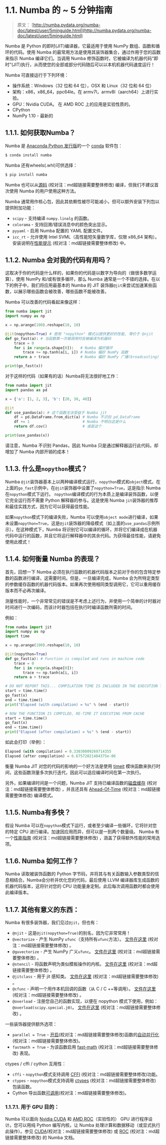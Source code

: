 # 1.1. Numba 的 ~ 5 分钟指南

> 原文： [http://numba.pydata.org/numba-doc/latest/user/5minguide.html](http://numba.pydata.org/numba-doc/latest/user/5minguide.html)

Numba 是 Python 的即时(JIT)编译器，它最适用于使用 NumPy 数组、函数和循环的代码。使用 Numba 的最常用方法是使用其装饰器集合，通过作用于您的函数来指示 Numba 编译它们。当调用 Numba 修饰函数时，它被编译为机器代码“即时”(JIT)执行，从而使您的全部或部分代码随后可以以本机机器代码速度运行！

Numba 可直接运行于下列环境：

*   操作系统：Windows（32 位和 64 位），OSX 和 Linux（32 位和 64 位）
*   架构：x86，x86_64，ppc64le。在 armv7l，armv8l（aarch64）上进行实验。
*   GPU：Nvidia CUDA。 在 AMD ROC 上的应用是实验性质的。
*   CPython
*   NumPy 1.10 - 最新的

## 1.1.1. 如何获取Numba？

Numba 是 [Anaconda Python 发行版](https://www.anaconda.com/)的一个 [conda](https://conda.io/docs/) 软件包：

```py
$ conda install numba

```

Numba 还有wheels(.whl)可供选择：

```py
$ pip install numba

```

Numba 也可以从[源码](installing.html#numba-source-install-instructions) (校对注：md超链接需要整体修改) 编译，但我们不建议首次使用 Numba 的用户使用这种方法。

Numba 通常用作核心包，因此其依赖性被尽可能减小，但可以额外安装下列包以提供附加功能：

*   `scipy` - 支持编译 `numpy.linalg` 的函数。
*   `colorama` - 支持回溯/错误消息中的颜色突出显示。
*   `pyyaml` - 启用 Numba 配置的 YAML 配置文件。
*   `icc_rt` - 允许使用 Intel SVML（高性能短矢量数学库，仅限 x86_64 架构）。安装说明在[性能提示](performance-tips.html#intel-svml) (校对注：md超链接需要整体修改) 中。

## 1.1.2. Numba 会对我的代码有用吗？

这取决于你的代码是什么样的，如果你的代码是以数字为导向的（做很多数学运算），使用 NumPy 和/或有很多循环，那么 Numba 通常是一个不错的选择。在以下的例子中，我们将应用最基本的 Numba 的 JIT 装饰器`@jit`来尝试加速某些函数，以展示哪些函数会被改善，哪些函数不能被改善。

Numba 可以改善的代码看起来像这样：

```py
from numba import jit
import numpy as np

x = np.arange(100).reshape(10, 10)

@jit(nopython=True) # 使用 "nopython" 模式以提供更好的性能, 等价于 @njit
def go_fast(a): # 当函数第一次被调用时会被编译为机器码
    trace = 0
    for i in range(a.shape[0]):   # Numba 偏好循环
        trace += np.tanh(a[i, i]) # Numba 偏好 NumPy 函数
    return a + trace              # Numba 偏好 NumPy 广播(broadcasting)

print(go_fast(x))

```

对于这样的代码（如果有的话）Numba将无法很好地工作：

```py
from numba import jit
import pandas as pd

x = {'a': [1, 2, 3], 'b': [20, 30, 40]}

@jit
def use_pandas(a): # 这个函数无法受益于 Numba jit
    df = pd.DataFrame.from_dict(a) # Numba 不识别 pd.DataFrame
    df += 1                        # Numba 不明白这是什么
    return df.cov()                # 或是这个

print(use_pandas(x))

```

请注意，Numba 不识别 Pandas，因此 Numba 只是通过解释器运行此代码，却增加了 Numba 内部开销的成本！

## 1.1.3. 什么是`nopython`模式？

Numba `@jit`装饰器基本上以两种编译模式运行，`nopython`模式和`object`模式。在上面的`go_fast`示例中，在`@jit`装饰器中设置了`nopython=True`，这是指示 Numba 在`nopython`模式下运行。 `nopython`编译模式的行为本质上是编译装饰函数，以便它完全运行而不需要 Python 解释器的参与。这是使用 Numba `jit`装饰器的推荐和最佳实践方式，因为它可以获得最佳性能。

如果`nopython`模式下的编译失败，Numba 可以使用`object mode`进行编译，如果未设置`nopython=True`，这是`@jit`装饰器的降级模式（如上面的`use_pandas`示例所示）。在这种模式下，Numba 将识别它可以编译的循环，并将它们编译成在机器代码中运行的函数，并且它将运行解释器中的其余代码。为获得最佳性能，请避免使用此模式！

## 1.1.4. 如何衡量 Numba 的表现？

首先，回想一下 Numba 必须在执行函数的机器代码版本之前对于你的包含特定参数的函数进行编译，这需要时间。但是，一旦编译完成，Numba 会为所特定类型的参数缓存函数的机器代码版本。如果再次使用相同类型调用它，它可以重用缓存版本而不必再次编译。

测量性能时，一个非常常见的错误是不考虑上述行为，并使用一个简单的计时器对时间进行一次编码，而该计时器包括在执行时编译函数所需的时间。

例如：

```py
from numba import jit
import numpy as np
import time

x = np.arange(100).reshape(10, 10)

@jit(nopython=True)
def go_fast(a): # Function is compiled and runs in machine code
    trace = 0
    for i in range(a.shape[0]):
        trace += np.tanh(a[i, i])
    return a + trace

# DO NOT REPORT THIS... COMPILATION TIME IS INCLUDED IN THE EXECUTION TIME!
start = time.time()
go_fast(x)
end = time.time()
print("Elapsed (with compilation) = %s" % (end - start))

# NOW THE FUNCTION IS COMPILED, RE-TIME IT EXECUTING FROM CACHE
start = time.time()
go_fast(x)
end = time.time()
print("Elapsed (after compilation) = %s" % (end - start))

```

如此会打印（举例）：

```py
Elapsed (with compilation) = 0.33030009269714355
Elapsed (after compilation) = 6.67572021484375e-06

```

衡量 Numba JIT 对您的代码的影响的一个好方法是使用 [timeit](https://docs.python.org/3/library/timeit.html) 模块函数来执行时间，这些函数测量多次执行迭代，因此可以适应编译时间在第一次执行。

另外，如果编译时间是一个问题，Numba JIT 支持已编译函数的[磁盘缓存](../reference/jit-compilation.html#jit-decorator-cache) (校对注：md超链接需要整体修改) ，并且还具有 [Ahead-Of-Time](../reference/aot-compilation.html#aot-compilation) (校对注：md超链接需要整体修改) 编译模式。

## 1.1.5. Numba有多快？

假设 Numba 可以在`nopython`模式下运行，或者至少编译一些循环，它将针对您的特定 CPU 进行编译。加速因应用而异，但可以是一到两个数量级。 Numba 有一个[性能指南](performance-tips.html#performance-tips) (校对注：md超链接需要整体修改) ，涵盖了获得额外性能的常用选项。

## 1.1.6. Numba 如何工作？

Numba 读取被装饰函数的 Python 字节码，并将其与有关函数输入参数类型的信息相结合。Numba会分析并优化您的代码，最后使用 LLVM 编译器库生成函数的机器代码版本，这将针对您的 CPU 功能量身定制。此后每次调用函数时都会使用此编译版本。

## 1.1.7. 其他有意义的东西：

Numba 有很多装饰器，我们见过`@jit`，但也有：

*   `@njit` - 这是`@jit(nopython=True)`的别名，因为它非常常用！
*   `@vectorize` - 产生 NumPy `ufunc`（支持所有`ufunc`方法）。 [文件在这里](vectorize.html#vectorize) (校对注：md超链接需要整体修改) 。
*   `@guvectorize` - 产生 NumPy 广义`ufunc`。 [文件在这里](vectorize.html#guvectorize) (校对注：md超链接需要整体修改) 。
*   `@stencil` - 将函数声明为类似模板操作的内核。 [文件在这里](stencil.html#numba-stencil) (校对注：md超链接需要整体修改) 。
*   `@jitclass` - 用于 jit 感知类。 [文件在这里](jitclass.html#jitclass) (校对注：md超链接需要整体修改) 。
*   `@cfunc` - 声明一个用作本机回调的函数（从 C / C ++等调用）。 [文件在这里](cfunc.html#cfunc) (校对注：md超链接需要整体修改) 。
*   `@overload` - 注册您自己的函数实现，以便在 nopython 模式下使用，例如： `@overload(scipy.special.j0)`。 [文件在这里](../extending/high-level.html#high-level-extending) (校对注：md超链接需要整体修改) 。

一些装饰器提供额外选项：

*   `parallel = True` - [开启](../reference/jit-compilation.html#jit-decorator-parallel)(校对注：md超链接需要整体修改)函数的[自动并行化](parallel.html#numba-parallel)(校对注：md超链接需要整体修改)。
*   `fastmath = True` - 为该函数启用 [fast-math](../reference/jit-compilation.html#jit-decorator-fastmath) (校对注：md超链接需要整体修改) 表现。

ctypes / cffi / cython 互用性：

*   `cffi` - `nopython`模式支持调用 [CFFI](../reference/pysupported.html#cffi-support) (校对注：md超链接需要整体修改)功能。
*   `ctypes` - `nopython`模式支持调用 [ctypes](../reference/pysupported.html#ctypes-support) (校对注：md超链接需要整体修改) 包装函数。 
*   Cython 导出函数[可调用](../extending/high-level.html#cython-support)(校对注：md超链接需要整体修改)。

### 1.1.7.1. 用于 GPU 目的：

Numba 可以面向 [Nvidia CUDA](https://developer.nvidia.com/cuda-zone) 和 [AMD ROC](https://rocm.github.io/)（实验性的） GPU 进行程序设计。您可以用纯 Python 编写内核，让 Numba 处理计算和数据移动（或显式执行此操作）。参见 [CUDA](../cuda/index.html#cuda-index)(校对注：md超链接需要整体修改) 或 [ROC](../roc/index.html#roc-index) (校对注：md超链接需要整体修改) 的 Numba 文档。